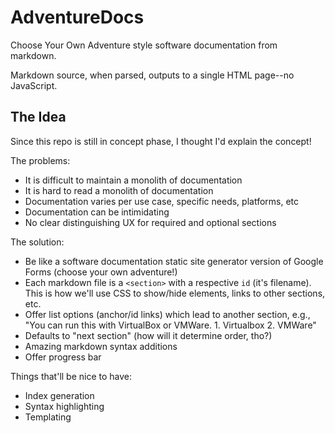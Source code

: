 # AdventureDocs

Choose Your Own Adventure style software documentation from markdown.

Markdown source, when parsed, outputs to a single HTML page--no JavaScript.

## The Idea

Since this repo is still in concept phase, I thought I'd explain the concept!

The problems:

  * It is difficult to maintain a monolith of documentation
  * It is hard to read a monolith of documentation
  * Documentation varies per use case, specific needs, platforms, etc
  * Documentation can be intimidating
  * No clear distinguishing UX for required and optional sections
  
The solution:

  * Be like a software documentation static site generator version of Google Forms (choose your own adventure!)
  * Each markdown file is a `<section>` with a respective `id` (it's filename).
    This is how we'll use CSS to show/hide elements, links to other sections, etc.
  * Offer list options (anchor/id links) which lead to another section, e.g., "You can run this with VirtualBox or VMWare. 1. Virtualbox 2. VMWare"
  * Defaults to "next section" (how will it determine order, tho?)
  * Amazing markdown syntax additions
  * Offer progress bar

Things that'll be nice to have:

  * Index generation
  * Syntax highlighting
  * Templating
